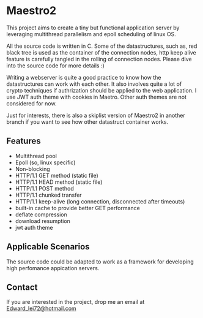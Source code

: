 # Maestro2 

This project aims to create a tiny but functional application server by 
leveraging multithread parallelism and epoll scheduling of linux OS. 

All the source code is written in C. 
Some of the datastructures, such as, red black tree is used as the container 
of the connection nodes, http keep alive feature is carefully tangled in the 
rolling of connection nodes. Please dive into the source code for more details 
:)

Writing a webserver is quite a good practice to know how the datastructures 
can work with each other. It also involves quite a lot of crypto techniques if 
authrization should be applied to the web application. I use JWT auth theme 
with cookies in Maetro. Other auth themes are not considered for now.

Just for interests, there is also a skiplist version of Maestro2 in another 
branch if you want to see how other datastruct container works.


## Features

  - Multithread pool
  - Epoll (so, linux specific)
  - Non-blocking
  - HTTP/1.1 GET method (static file)
  - HTTP/1.1 HEAD method (static file)
  - HTTP/1.1 POST method
  - HTTP/1.1 chunked transfer
  - HTTP/1.1 keep-alive (long connection, disconnected after timeouts)
  - built-in cache to provide better GET performance
  - deflate compression
  - download resumption
  - jwt auth theme


## Applicable Scenarios
The source code could be adapted to work as a framework for developing 
high perfomance appication servers.

## Contact
If you are interested in the project, drop me an email at Edward_lei72@hotmail.com